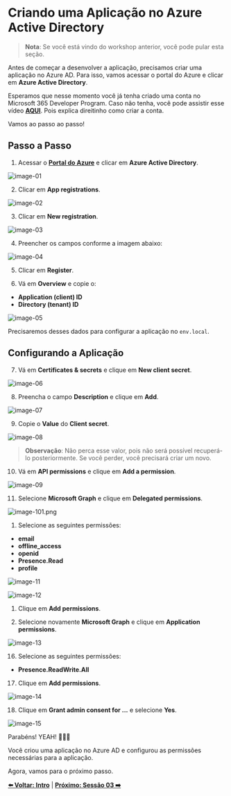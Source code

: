 # Criando uma Aplicação no Azure Active Directory

> **Nota**: Se você está vindo do workshop anterior, você pode pular esta seção.

Antes de começar a desenvolver a aplicação, precisamos criar uma aplicação no Azure AD. Para isso, vamos acessar o portal do Azure e clicar em **Azure Active Directory**.

Esperamos que nesse momento você já tenha criado uma conta no Microsoft 365 Developer Program. Caso não tenha, você pode assistir esse vídeo **[AQUI](https://www.youtube.com/watch?v=JvWLgirC8xs)**. Pois explica direitinho como criar a conta.

Vamos ao passo ao passo!

## Passo a Passo

1. Acessar o **[Portal do Azure](https://portal.azure.com/)** e clicar em **Azure Active Directory**.

![image-01](./../../workshop-images/images-demo-01/image-01.png)

2. Clicar em **App registrations**.

![image-02](./../../workshop-images/images-demo-01/image-02.png)

3. Clicar em **New registration**.

![image-03](./../../workshop-images/images-demo-01/image-03.png)

4. Preencher os campos conforme a imagem abaixo:

![image-04](./../../workshop-images/images-demo-01/image-04.png)

5. Clicar em **Register**.

6. Vá em **Overview** e copie o:
   
- **Application (client) ID**
- **Directory (tenant) ID**

![image-05](./../../workshop-images/images-demo-01/image-05.png)

Precisaremos desses dados para configurar a aplicação no `env.local`.

## Configurando a Aplicação

7. Vá em **Certificates & secrets** e clique em **New client secret**.

![image-06](./../../workshop-images/images-demo-01/image-06.png)

8. Preencha o campo **Description** e clique em **Add**.

![image-07](./../../workshop-images/images-demo-01/image-07.png)

9. Copie o **Value** do **Client secret**.

![image-08](./../../workshop-images/images-demo-01/image-08.png)

> **Observação**: Não perca esse valor, pois não será possível recuperá-lo posteriormente. Se você perder, você precisará criar um novo.

10. Vá em **API permissions** e clique em **Add a permission**.

![image-09](./../../workshop-images/images-demo-01/image-09.png)

11. Selecione **Microsoft Graph** e clique em **Delegated permissions**.

![image-101.png](./../../workshop-images/images-demo-01/image-101.png)

1.   Selecione as seguintes permissões:

- **email**
- **offline_access**
- **openid**
- **Presence.Read**
- **profile**

![image-11](./../../workshop-images/images-demo-01/image-11.png)

![image-12](./../../workshop-images/images-demo-01/image-12.png)

1.  Clique em **Add permissions**.

2.  Selecione novamente **Microsoft Graph** e clique em **Application permissions**.

![image-13](./../../workshop-images/images-demo-01/image-13.png)

16. Selecione as seguintes permissões:

- **Presence.ReadWrite.All**

17. Clique em **Add permissions**.

![image-14](./../../workshop-images/images-demo-01/image-14.png)

18. Clique em **Grant admin consent for ...** e selecione **Yes**.

![image-15](./../../workshop-images/images-demo-01/image-15.png)

Parabéns! YEAH! 🎉🎉🎉

Você criou uma aplicação no Azure AD e configurou as permissões necessárias para a aplicação.

Agora, vamos para o próximo passo.


**[⬅️ Voltar: Intro](./01-intro.md)**
| **[Próximo: Sessão 03 ➡️](./03-session.md)**